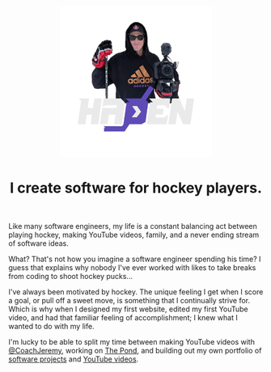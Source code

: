 <p align="center">
  <a href="https://www.hadenhiles.com">
    <img alt="Haden" src="./assets/images/logo.png" width="300" />
  </a>
</p>

<h1 align="center">I create software for hockey players.</h1>
<br />

Like many software engineers, my life is a constant balancing act between playing hockey, making YouTube videos, family, and a never ending stream of software ideas.

What? That's not how you imagine a software engineer spending his time? I guess that explains why nobody I've ever worked with likes to take breaks from coding to shoot hockey pucks...

I've always been motivated by hockey. The unique feeling I get when I score a goal, or pull off a sweet move, is something that I continually strive for. Which is why when I designed my first website, edited my first YouTube video, and had that familiar feeling of accomplishment; I knew what I wanted to do with my life.

I'm lucky to be able to split my time between making YouTube videos with [@CoachJeremy](https://youtube.com/CoachJeremy), working on [The Pond](https://thepond.howtohockey.com), and building out my own portfolio of [software projects](https://github.com/HadenHiles) and [YouTube videos](https://youtube.com/HadenHiles).
